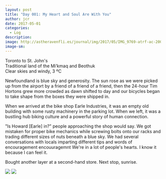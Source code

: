 ```yaml
---
layout: post
title: "Day 001: My Heart and Soul Are With You"
author: jcr
date: 2017-05-01
categories:
  - Log
description: 
image: http://astheravenfli.es/journal/img/2017/05/IMG_9769-atrf-ac-2000-web.jpg
image-sm:
---
```


<log>Toronto to St. John's<br>
Traditional land of the Mi&rsquo;kmaq and Beothuk<br>
Clear skies and windy, 3 ºC</log>

Newfoundland is blue sky and generosity. The sun rose as we were picked up from the airport by a friend of a friend of a friend, then the 24-hour Tim Hortons grew more crowded as dawn shifted to day and our bicycles began to take shape from the boxes they were shipped in.

When we arrived at the bike shop Earle Industries, it was an empty old building with some rusty machinery in the parking lot. When we left, it was a bustling hub  biking culture and a powerful story of human connection.

"Is Howard [Earle] in?" people approaching the shop would say. We got mistaken for proper bike mechanics while screwing bolts onto our racks and trading different sizes of nuts beneath a blue sky. We had several conversations with locals imparting different tips and words of encouragement encouuragemnt We're in a lot of people's hearts. I know it because I can feel it.

Bought another layer at a second-hand store. Next stop, sunrise.

<img src="http://astheravenfli.es/journal/img/2017/05/IMG_9778-atrf-ac-2000-web.jpg">
<img src="http://astheravenfli.es/journal/img/2017/05/IMG_9765-atrf-ac-2000-web.jpg">
